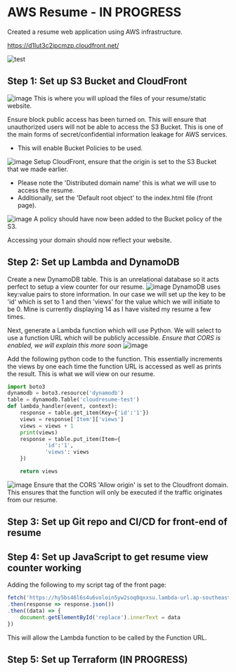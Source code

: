 # AWS Resume - IN PROGRESS
Created a resume web application using AWS infrastructure.

https://d1lut3c2ipcmzp.cloudfront.net/

![test](https://github.com/DRDohvaken/aws-resume/assets/8603276/09739b31-4605-4307-b57a-6a48e8fe17f1)

## Step 1: Set up S3 Bucket and CloudFront

![image](https://github.com/DRDohvaken/aws-resume/assets/8603276/da9b5cc6-5b62-420a-8bd2-605c376ba3a9)
This is where you will upload the files of your resume/static website.

Ensure block public access has been turned on. This will ensure that unauthorized users will not be able to access the S3 Bucket. This is one of the main forms of secret/confidential information leakage for AWS services.
- This will enable Bucket Policies to be used.

![image](https://github.com/DRDohvaken/aws-resume/assets/8603276/74fac58a-842c-430e-8fd5-2f32f4b8ebaf)
Setup CloudFront, ensure that the origin is set to the S3 Bucket that we made earlier.
- Please note the 'Distributed domain name' this is what we will use to access the resume.
- Additionally, set the 'Default root object' to the index.html file (front page).

![image](https://github.com/DRDohvaken/aws-resume/assets/8603276/9f80bd65-73f5-4b79-aa35-1a83b673f7a9)
A policy should have now been added to the Bucket policy of the S3.

Accessing your domain should now reflect your website.

## Step 2: Set up Lambda and DynamoDB

Create a new DynamoDB table. This is an unrelational database so it acts perfect to setup a view counter for our resume.
![image](https://github.com/DRDohvaken/aws-resume/assets/8603276/c8a30c3d-59d4-458e-8825-4293d66b186b)
DynamoDB uses key:value pairs to store information. In our case we will set up the key to be 'id' which is set to 1 and then 'views' for the value which we will initiate to be 0. Mine is currently displaying 14 as I have visited my resume a few times.

Next, generate a Lambda function which will use Python. We will select to use a function URL which will be publicly accessible. *Ensure that CORS is enabled, we will explain this more soon*
![image](https://github.com/DRDohvaken/aws-resume/assets/8603276/5cba2cc3-de57-459e-8311-e3db18bdc922)

Add the following python code to the function. This essentially increments the views by one each time the function URL is accessed as well as prints the result. This is what we will view on our resume.
```python
import boto3
dynamodb = boto3.resource('dynamodb')
table = dynamodb.Table('cloudresume-test')
def lambda_handler(event, context):
    response = table.get_item(Key={'id':'1'})
    views = response['Item']['views']
    views = views + 1
    print(views)
    response = table.put_item(Item={
            'id':'1',
            'views': views
    })

    return views
```
![image](https://github.com/DRDohvaken/aws-resume/assets/8603276/f936b0f8-fd0f-4f38-8404-67c406ae3be9)
Ensure that the CORS 'Allow origin' is set to the Cloudfront domain. This ensures that the function will only be executed if the traffic originates from our resume.

## Step 3: Set up Git repo and CI/CD for front-end of resume



## Step 4: Set up JavaScript to get resume view counter working

Adding the following to my script tag of the front page:
```javascript
fetch('https://hy5bs46l6s4u6voloin5yw2soq0qxxsu.lambda-url.ap-southeast-2.on.aws/')
.then(response => response.json())
.then((data) => {
	document.getElementById('replace').innerText = data
})
```
This will allow the Lambda function to be called by the Function URL.

## Step 5: Set up Terraform (IN PROGRESS)

